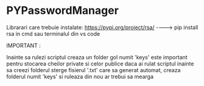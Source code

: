 # PYPasswordManager

Librarari care trebuie instalate: https://pypi.org/project/rsa/ ----> pip install rsa in cmd sau terminalul din vs code

IMPORTANT : 

Inainte sa rulezi scriptul creaza un folder gol numit 'keys' este important pentru stocarea cheilor private si celor publice daca ai rulat scriptul inainte sa creezi folderul sterge fisierul '.txt' care sa generat automat, creaza folderul numit 'keys' si ruleaza din nou ar trebui sa mearga 


